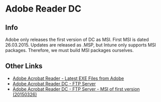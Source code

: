 # Adobe Reader DC
## Info
Adobe only releases the first version of DC as MSI. First MSI is dated 26.03.2015.
Updates are released as .MSP, but Intune only supports MSI packages.
Therefore, we must build MSI packages ourselves.

## Other Links
* [Adobe Acrobat Reader - Latest EXE Files from Adobe](https://get.adobe.com/reader/enterprise)
* [Adobe Acrobat Reader DC - FTP Server](ftp://ftp.adobe.com/pub/adobe/reader/win/AcrobatDC)
* [Adobe Acrobat Reader DC - FTP Server - MSI of first version (20150326)](ftp://ftp.adobe.com/pub/adobe/reader/win/AcrobatDC/1500720033)
